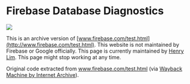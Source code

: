 # Firebase Database Diagnostics

![](https://i.imgur.com/P133Gwn.png)

This is an archive version of [www.firebase.com/test.html](http://www.firebase.com/test.html). This website is not maintained by Firebase or Google officially. This page is currently maintained by [Henry Lim](https://twitter.com/henrylim96). This page might stop working at any time.

Original code extracted from www.firebase.com/test.html (via [Wayback Machine by Internet Archive](https://web.archive.org/web/20160404190628/firebase.com/test.html)).

